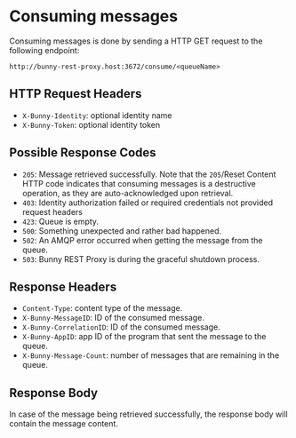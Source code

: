 # Consuming messages

Consuming messages is done by sending a HTTP GET request to the following endpoint:

`http://bunny-rest-proxy.host:3672/consume/<queueName>`

## HTTP Request Headers

- `X-Bunny-Identity`: optional identity name
- `X-Bunny-Token`: optional identity token

## Possible Response Codes

- `205`: Message retrieved successfully. Note that the `205`/Reset Content HTTP code indicates that consuming messages is a destructive operation, as they are auto-acknowledged upon retrieval.
- `403`: Identity authorization failed or required credentials not provided request headers
- `423`: Queue is empty.
- `500`: Something unexpected and rather bad happened.
- `502`: An AMQP error occurred when getting the message from the queue.
- `503`: Bunny REST Proxy is during the graceful shutdown process.

## Response Headers

- `Content-Type`: content type of the message.
- `X-Bunny-MessageID`: ID of the consumed message.
- `X-Bunny-CorrelationID`: ID of the consumed message.
- `X-Bunny-AppID`: app ID of the program that sent the message to the queue.
- `X-Bunny-Message-Count`: number of messages that are remaining in the queue.

## Response Body

In case of the message being retrieved successfully, the response body will contain the message content.